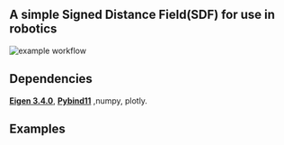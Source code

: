 ## A simple Signed Distance Field(SDF) for use in robotics 

![example workflow](https://github.com/github/docs/actions/workflows/main.yml/badge.svg)

## Dependencies
**[Eigen 3.4.0](https://gitlab.com/libeigen/eigen/-/releases/3.4.0)**, **[Pybind11](https://github.com/pybind/pybind11)** ,numpy, plotly.

## Examples

